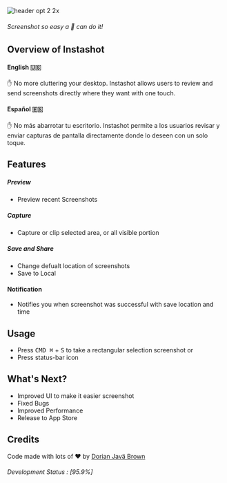 ![header opt 2 2x](https://user-images.githubusercontent.com/19171147/28440388-0b19ebac-6d74-11e7-8240-499035fbbbdf.png)
###### Screenshot so easy a  :dog:  can do it!

## Overview of Instashot 

#### English 🇺🇸
✋ No more cluttering your desktop. Instashot allows users to review and send screenshots directly where they want with one touch.

#### Español 🇪🇸
✋ No más abarrotar tu escritorio. Instashot permite a los usuarios revisar y enviar capturas de pantalla directamente donde lo deseen con un solo toque.


## Features

##### Preview
- Preview recent Screenshots

##### Capture
- Capture or clip selected area, or all visible portion

##### Save and Share
- Change defualt location of screenshots
- Save to Local 

#### Notification
- Notifies you when screenshot was successful with save location and time

## Usage
  - Press <kbd>CMD ⌘</kbd> + <kbd>S</kbd> to take a rectangular selection screenshot
  or
  - Press status-bar icon
  

##  What's Next?
- Improved UI to make it easier screenshot
- Fixed Bugs
- Improved Performance
- Release to App Store

## Credits
Code made with lots of ♥️ by [Dorian Javä Brown](www.dorianbrown.me) 
 
###### Development Status : [95.9%]






<!--

##   Download
Download the installer for your operating system:

  - [macOS](http://)


##  Issues
First, please search the [open issues](https://github.com/ZEUSOFCS/Instashot/issues?q=is%3Aopen)
and [closed issues](https://github.com/ZEUSOFCS/Instashot/issues?q=is%3Aclosed)
to see if your issue hasn't already been reported (it may also be fixed).

If you can't find an issue that matches what you're seeing, open a [new issue](https://github.com/ZEUSOFCS/Instashot/issues)
and fill out the template to provide us with enough information to investigate
further.

## More Resources

See [casilla.co](http://casilla.co) for more product-oriented
information about Casilla.
-->


